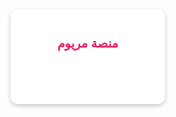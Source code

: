<!DOCTYPE html>
<html lang="ar">
<head>
    <meta charset="UTF-8">
    <meta name="viewport" content="width=device-width, initial-scale=1.0">
    <title>منصة مريوم</title>
    <style>
        body {
            background: url('https://www2.0zz0.com/2024/12/29/19/722320290.jpg') no-repeat center center fixed;
            background-size: cover;
            color: #ffffff;
            font-family: 'Cairo', sans-serif;
            display: flex;
            justify-content: center;
            align-items: center;
            height: 100vh;
            margin: 0;
            text-align: center;
        }
        .container {
            max-width: 90%;
            padding: 20px;
            background: rgba(255, 255, 255, 0.9);
            border-radius: 15px;
            box-shadow: 0px 4px 10px rgba(0, 0, 0, 0.2);
        }
        h1 {
            font-size: 24px;
            margin-bottom: 10px;
            color: #e91e63;
        }
        p {
            margin-bottom: 20px;
        }
        input[type="text"] {
            padding: 10px;
            width: 80%;
            max-width: 300px;
            margin-bottom: 20px;
            border: 1px solid #e91e63;
            border-radius: 8px;
            background-color: #fce4ec;
            color: #5a2a59;
            font-size: 16px;
        }
        button {
            padding: 10px 20px;
            border: none;
            background-color: #e91e63;
            color: #fff;
            font-size: 16px;
            cursor: pointer;
            border-radius: 8px;
            transition: background-color 0.3s;
        }
        button:hover {
            background-color: #d81b60;
        }
    </style>
</head>
<body>
    <div class="container">
        <h1>منصة مريوم</h1>
        <p>هذه منصة مخصصة لعرض المحتوى الخاص بك.</p>
        <p>يمكنك تخصيص هذه الصفحة حسب احتياجاتك.</p>
    </div>
</body>
</html>
